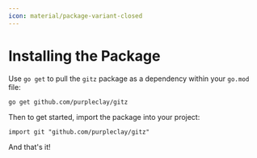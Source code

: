```yaml
---
icon: material/package-variant-closed
---
```


# Installing the Package

Use `go get` to pull the `gitz` package as a dependency within your `go.mod` file:

```{ .text .no-select }
go get github.com/purpleclay/gitz
```

Then to get started, import the package into your project:

```{ .go .no-select }
import git "github.com/purpleclay/gitz"
```

And that's it!
